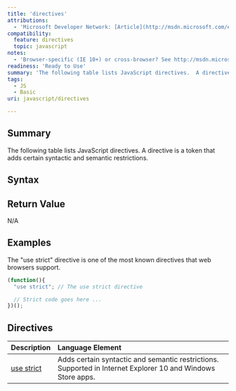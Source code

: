 ```yaml
---
title: 'directives'
attributions:
  - 'Microsoft Developer Network: [Article](http://msdn.microsoft.com/en-us/library/ie/br230271(v=vs.94).aspx)'
compatibility:
  feature: directives
  topic: javascript
notes:
  - 'Browser-specific (IE 10+) or cross-browser? See http://msdn.microsoft.com/en-us/library/ie/br230271%28v=vs.94%29.aspx'
readiness: 'Ready to Use'
summary: 'The following table lists JavaScript directives.  A directive is a token that adds certain syntactic and semantic restrictions.'
tags:
  - JS
  - Basic
uri: javascript/directives

---
```

## Summary

The following table lists JavaScript directives. A directive is a token that adds certain syntactic and semantic restrictions.

## Syntax

## Return Value

N/A

## Examples

The "use strict" directive is one of the most known directives that web browsers support.

``` js
(function(){
  "use strict"; // The use strict directive

  // Strict code goes here ...
})();
```

## Directives

|Description|Language Element|
|:----------|:---------------|
|[use strict](/javascript/directives/use_strict)|Adds certain syntactic and semantic restrictions. Supported in Internet Explorer 10 and Windows Store apps.|

